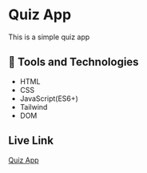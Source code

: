 # Quiz App
This is a simple quiz app
## 🚀 Tools and Technologies
- HTML
- CSS
- JavaScript(ES6+)
- Tailwind
- DOM
## Live Link

[Quiz App](https://fail2.github.io/Quiz-App/)
